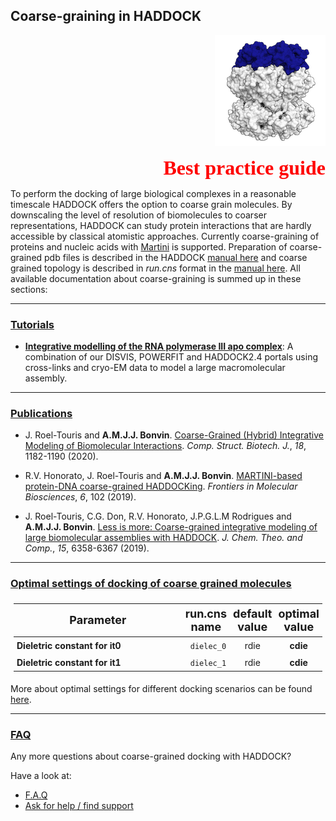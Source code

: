 ## Coarse-graining in HADDOCK

<p align="right">
  <img src="./bound_cg.png" />
</p>

<p style='text-align: right; font-family: "PT Sans"; font-weight: 600;'> <font  size="6" color="RED" >Best practice guide</font></p>

To perform the docking of large biological complexes in a reasonable timescale HADDOCK offers the option to coarse grain molecules.
By downscaling the level of resolution of biomolecules to coarser representations, HADDOCK can study protein interactions that are hardly accessible by classical atomistic approaches.
Currently coarse-graining of proteins and nucleic acids  with [Martini](http://cgmartini.nl) is supported. 
Preparation of coarse-grained pdb files is described in the HADDOCK [manual here](/software/haddock2.4/pdb-cg/) and coarse grained topology is described  in *run.cns* format in the [manual here](/software/haddock2.4/run/#coarse-grained-topology-and-parameters-files).
All available documentation about coarse-graining is summed up in these sections:

<hr>

### [Tutorials](../tutorials.md)

* [**Integrative modelling of the RNA polymerase III apo complex**](/education/HADDOCK24/RNA-Pol-III): A combination of our DISVIS, POWERFIT and HADDOCK2.4 portals using cross-links and cryo-EM data to model a large macromolecular assembly.

<hr>

### [Publications](../publications.md)

* J. Roel-Touris and **A.M.J.J. Bonvin**. [Coarse-Grained (Hybrid) Integrative Modeling of Biomolecular Interactions](https://doi.org/10.1016/j.csbj.2020.05.002). _Comp. Struct. Biotech. J._, *18*, 1182-1190 (2020).

* R.V. Honorato, J. Roel-Touris and **A.M.J.J. Bonvin**. [MARTINI-based protein-DNA coarse-grained HADDOCKing](https://doi.org/10.3389/fmolb.2019.00102). _Frontiers in Molecular Biosciences_, *6*, 102 (2019).

* J. Roel-Touris, C.G. Don, R.V. Honorato, J.P.G.L.M Rodrigues and **A.M.J.J. Bonvin**. [Less is more: Coarse-grained integrative modeling of large biomolecular assemblies with HADDOCK](https://doi.org/10.1021/acs.jctc.9b00310). _J. Chem. Theo. and Comp._, *15*, 6358-6367 (2019).

<hr>

### [Optimal settings of docking of coarse grained molecules](https://wenmr.science.uu.nl/haddock2.4/settings#cg)


<style>
table, th, td {
    padding: 5px;
  table-layout: fixed ;
  width: 100% ;
}
</style>


|<font size="4">Parameter</font>|<font size="4">run.cns name</font>| <font size="4">default value</font>|<font size="4">optimal value</font> |
|-|:-:|:-:|:-:| 
|**Dieletric constant for it0** | <code> dielec_0</code> | rdie | **cdie** |  
|**Dieletric constant for it1** | <code> dielec_1</code> | rdie | **cdie**  |

More about optimal settings for different docking scenarios can be found [here](https://wenmr.science.uu.nl/haddock2.4/settings#optimal).

<hr>

### [FAQ](../faq.md)


Any more questions about coarse-grained docking with HADDOCK?

Have a look at:
- [F.A.Q](../faq.md)
- [Ask for help / find support](../info.md)

